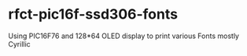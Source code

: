 # rfct-pic16f-ssd306-fonts
Using PIC16F76 and 128*64 OLED display to print various Fonts mostly Cyrillic
